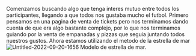 Comenzamos buscando algo que tenga interes mutuo entre todos los participantes, llegando a que todos nos gustaba mucho el futbol. Primero pensamos en una pagina de venta de tickets pero nos terminamos dando cuenta de que era algo bastante complejo, por lo que nos terminamos guiando por la venta de empanadas y pizzas que seguia juntando todos nuestros gustos. Ahora estamos utilizando el metodo de la estrella de mar 
![Untitled-2022-09-20-1656](https://user-images.githubusercontent.com/111028265/191622380-675d416c-12e6-4684-96e4-ba9e2d4ab0b9.png) Modelo de estrella de mar. 
